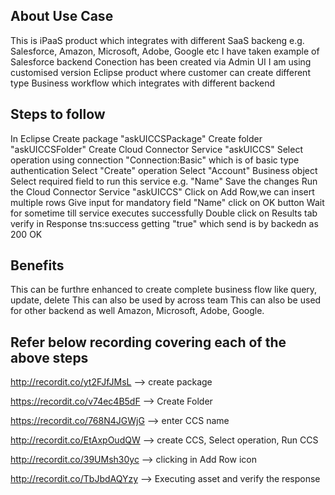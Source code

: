 ## About Use Case
This is iPaaS product which integrates with different SaaS backeng e.g. Salesforce, Amazon, Microsoft, Adobe, Google etc
I have taken example of Salesforce backend
Conection has been created via Admin UI
I am using customised version Eclipse product where customer can create different type Business workflow which integrates with different backend

## Steps to follow
In Eclipse 
Create package "askUICCSPackage"
Create folder "askUICCSFolder"
Create Cloud Connector Service "askUICCS"
Select operation using connection "Connection:Basic" which is of basic type authentication
Select "Create" operation
Select "Account" Business object
Select required field to run this service e.g. "Name"
Save the changes
Run the  Cloud Connector Service "askUICCS"
Click on Add Row,we can insert multiple rows
Give input for mandatory field "Name"
click on OK button
Wait for sometime till service executes successfully
Double click on Results tab
verify in Response tns:success getting "true" which send is by backedn as 200 OK


## Benefits
This can be furthre enhanced to create complete business flow like query, update, delete
This can also be used by across team
This can also be used for other backend as well Amazon, Microsoft, Adobe, Google.


## Refer below recording covering each of the above steps

http://recordit.co/yt2FJfJMsL --> create package

https://recordit.co/v74ec4B5dF  --> Create Folder

https://recordit.co/768N4JGWjG --> enter CCS name

http://recordit.co/EtAxpOudQW --> create CCS, Select operation, Run CCS

http://recordit.co/39UMsh30yc --> clicking in Add Row icon

http://recordit.co/TbJbdAQYzy   --> Executing asset and verify the response
